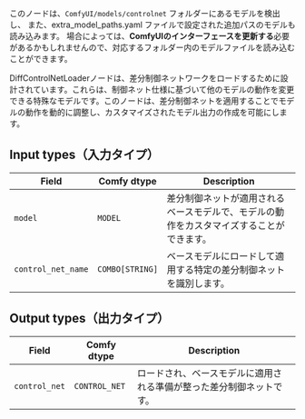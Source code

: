このノードは、`ComfyUI/models/controlnet` フォルダーにあるモデルを検出し、
また、extra_model_paths.yaml ファイルで設定された追加パスのモデルも読み込みます。
場合によっては、**ComfyUIのインターフェースを更新する**必要があるかもしれませんので、対応するフォルダー内のモデルファイルを読み込むことができます。

DiffControlNetLoaderノードは、差分制御ネットワークをロードするために設計されています。これらは、制御ネット仕様に基づいて他のモデルの動作を変更できる特殊なモデルです。このノードは、差分制御ネットを適用することでモデルの動作を動的に調整し、カスタマイズされたモデル出力の作成を可能にします。

## Input types（入力タイプ）

| Field               | Comfy dtype       | Description                                                                                 |
|---------------------|-------------------|---------------------------------------------------------------------------------------------|
| `model`             | `MODEL`           | 差分制御ネットが適用されるベースモデルで、モデルの動作をカスタマイズすることができます。 |
| `control_net_name`  | `COMBO[STRING]`    | ベースモデルにロードして適用する特定の差分制御ネットを識別します。 |

## Output types（出力タイプ）

| Field          | Comfy dtype   | Description                                                                   |
|----------------|---------------|-------------------------------------------------------------------------------|
| `control_net`  | `CONTROL_NET` | ロードされ、ベースモデルに適用される準備が整った差分制御ネットです。 |

